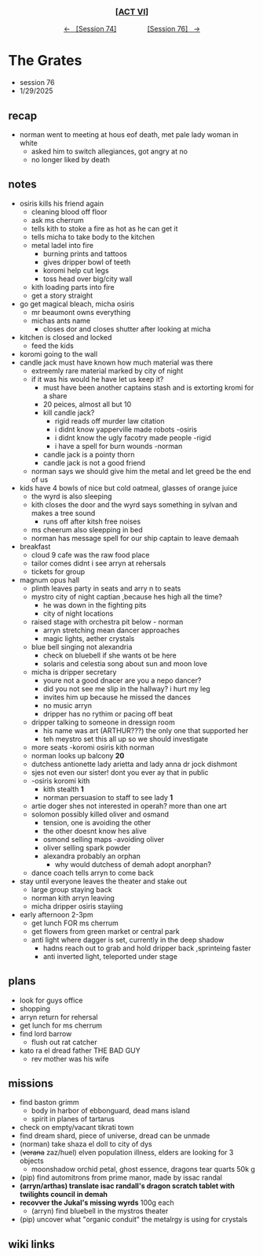 
<div align="center">
  <h3 align="center"><a href="https://github.com/h-griffin/dnd-notes/blob/main/grimmhaus/act-VI" >[ACT VI]</a></h3>
  <p align="center">
    <a href="https://github.com/h-griffin/dnd-notes/blob/main/grimmhaus/act-VI/24-12-18.md" >&larr; &nbsp; [Session 74]</a>
    &nbsp;&nbsp;&nbsp;&nbsp;&nbsp;&nbsp;&nbsp;&nbsp;&nbsp;&nbsp;&nbsp;&nbsp;&nbsp;&nbsp;
    <a href="https://github.com/h-griffin/dnd-notes/blob/main/grimmhaus/act-VI/25-01-01.md" >[Session 76] &nbsp; &rarr;</a>
  </p>
</div>

# The Grates
- session 76
- 1/29/2025

## recap
- norman went to meeting at hous eof death, met pale lady woman in white
    - asked him to switch allegiances, got angry at no
    - no longer liked by death

## notes
- osiris kills his friend again
    - cleaning blood off floor
    - ask ms cherrum
    - tells kith to stoke a fire as hot as he can get it
    - tells micha to take body to the kitchen
    - metal ladel into fire
        - burning prints and tattoos
        - gives dripper bowl of teeth
        - koromi help cut legs
        - toss head over big/city wall
    - kith loading parts into fire
    - get a story straight
- go get magical bleach, micha osiris
    - mr beaumont owns everything
    - michas ants name
        - closes dor and closes shutter after looking at micha
- kitchen is closed and locked
    - feed the kids
- koromi going to the wall
- candle jack must have known how much material was there
    - extreemly rare material marked by city of night
    - if it was his would he have let us keep it?
        - must have been another captains stash and is extorting kromi for a share
        - 20 peices, almost all but 10
        - kill candle jack?
            - rigid reads off murder law citation
            - i didnt know yapperville made robots -osiris
            - i didnt know the ugly facotry made people -rigid
            - i have a spell for burn wounds -norman
        - candle jack is a pointy thorn
        - candle jack is not a good friend
    - norman says we should give him the metal and let greed be the end of us
- kids have 4 bowls of nice but cold oatmeal, glasses of orange juice
    - the wyrd is also sleeping
    - kith closes the door and the wyrd says something in sylvan and makes a tree sound
        - runs off after kitsh free noises
    - ms cheerum also sleepping in bed
    - norman has message spell for our ship captain to leave demaah
- breakfast
    - cloud 9 cafe was the raw food place
    - tailor comes didnt i see arryn at rehersals
    - tickets for group
- magnum opus hall
    - plinth leaves party in seats and arry n to seats
    - mystro city of night captian ,because hes high all the time?
        - he was down in the fighting pits
        - city of night locations
    - raised stage with orchestra pit below - norman
        - arryn stretching mean dancer approaches
        - magic lights, aether crystals
    - blue bell singing not alexandria
        - check on bluebell if she wants ot be here
        - solaris and celestia song about sun and moon love
    - micha is dripper secretary
        - youre not a good dnacer are you a nepo dancer?
        - did you not see me slip in the hallway? i hurt my leg
        - invites him up because he missed the dances
        - no music arryn
        - dripper has no rythim or pacing off beat
    - dripper talking to someone in dressign room
        - his name was art (ARTHUR???) the only one that supported her
        - teh meystro set this all up so we should investigate
    - more seats -koromi osiris kith norman
    - norman looks up balcony **20**
    - dutchess antionette lady arietta and lady anna dr jock dishmont
    - sjes not even our sister! dont you ever ay that in public
    - -osiris koromi kith
        - kith stealth **1**
        - norman persuasion to staff to see lady **1**
    - artie doger shes not interested in operah? more than one art
    - solomon possibly killed oliver and osmand
        - tension, one is avoiding the other
        - the other doesnt know hes alive
        - osmond selling maps -avoiding oliver
        - oliver selling spark powder
        - alexandra probably an orphan
            - why would dutchess of demah adopt anorphan?
    - dance coach tells arryn to come back
- stay until everyone leaves the theater and stake out
    - large group staying back
    - norman kith arryn leaving
    - micha dripper osiris stayiing
- early afternoon 2-3pm 
    - get lunch FOR ms cherrum
    - get flowers from green market or central park
    - anti light where dagger is set, currently in the deep shadow
        - hadns reach out to grab and hold dripper back ,sprinteing faster
        - anti inverted light, teleported under stage


## plans
- look for guys office
- shopping 
- arryn return for rehersal
- get lunch for ms cherrum
- find lord barrow
    - flush out rat catcher
- kato ra el dread father THE BAD GUY
    - rev mother was his wife

## missions
- find baston grimm
    - body in harbor of ebbonguard, dead mans island
    - spirit in planes of tartarus
- check on empty/vacant tikrati town
- find dream shard, piece of universe, dread can be unmade
- (norman) take shaza el doll to city of dys
- (~~verana~~ zaz/huel) elven population illness, elders are looking for 3 objects
    - moonshadow orchid petal, ghost essence, dragons tear quarts 50k g
- (pip) find automitrons from prime manor, made by issac randal
- **(arryn/arthas) translate isac randall's dragon scratch tablet with twilights council in demah**
- **recovver the Jukal's missing wyrds** 100g each
    - (arryn) find bluebell in the mystros theater
- (pip) uncover what "organic conduit" the metalrgy is using for crystals

## wiki links
